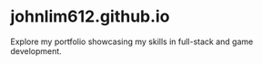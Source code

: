 # johnlim612.github.io
Explore my portfolio showcasing my skills in full-stack and game development.
